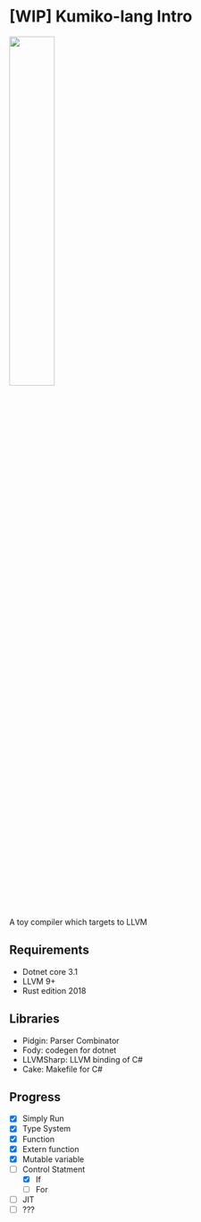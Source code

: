 # [WIP] Kumiko-lang Intro

<img 
	src="https://gofun4-pic.oss-cn-hangzhou.aliyuncs.com/1580649737338.jpeg"
	width="40%"
/>


A toy compiler which targets to LLVM

## Requirements

- Dotnet core 3.1
- LLVM 9+
- Rust edition 2018

## Libraries

- Pidgin: Parser Combinator
- Fody: codegen for dotnet
- LLVMSharp: LLVM binding of C#
- Cake: Makefile for C#

## Progress

- [x] Simply Run
- [x] Type System
- [x] Function
- [x] Extern function
- [x] Mutable variable
- [ ] Control Statment
    - [x] If
    - [ ] For
- [ ] JIT
- [ ] ???
